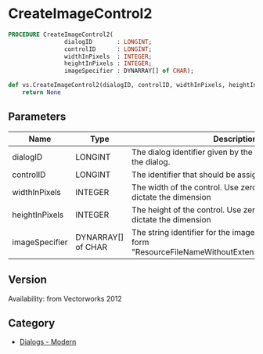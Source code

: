 # CreateImageControl2

```pascal
PROCEDURE CreateImageControl2(
				dialogID       : LONGINT;
				controlID      : LONGINT;
				widthInPixels  : INTEGER;
				heightInPixels : INTEGER;
				imageSpecifier : DYNARRAY[] of CHAR);
```

```python
def vs.CreateImageControl2(dialogID, controlID, widthInPixels, heightInPixels, imageSpecifier):
    return None
```

## Parameters
|Name|Type|Description|
|---|---|---|
|dialogID|LONGINT|The dialog identifier given by the command to create the dialog.|
|controlID|LONGINT|The identifier that should be assigned to the control.|
|widthInPixels|INTEGER|The width of the control. Use zero to let the image dictate the dimension|
|heightInPixels|INTEGER|The height of the control. Use zero to let the image dictate the dimension|
|imageSpecifier|DYNARRAY[] of CHAR|The string identifier for the image. It should be of the form &quot;ResourceFileNameWithoutExtension/PathOfImageFile&quot;.|

## Version
Availability: from Vectorworks 2012

## Category
* [Dialogs - Modern](../Categories/Dialogs%20-%20Modern.md)
